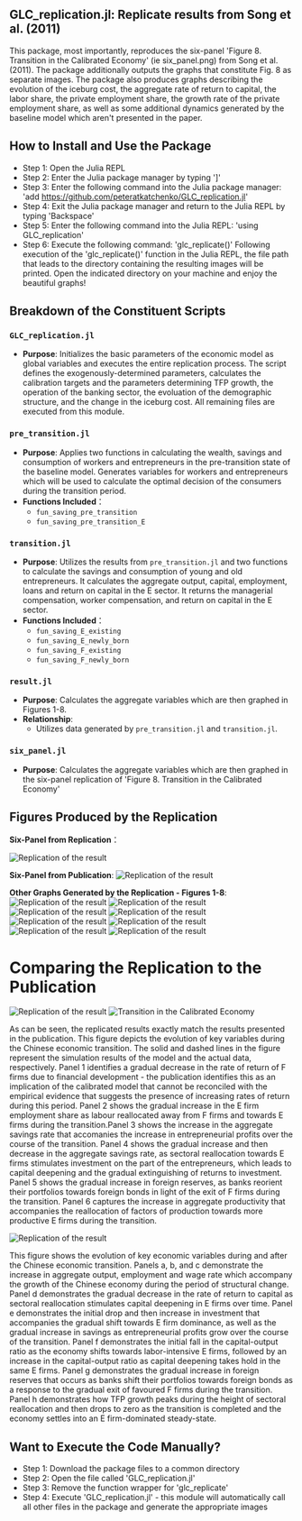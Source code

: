 ## GLC_replication.jl: Replicate results from Song et al. (2011)
This package, most importantly, reproduces the six-panel 'Figure 8. Transition in the Calibrated Economy' (ie six_panel.png) from Song et al. (2011). The package additionally outputs the graphs that constitute Fig. 8 as separate images. The package also produces graphs describing the evolution of the iceburg cost, the aggregate rate of return to capital, the labor share, the private employment share, the growth rate of the private employment share, as well as some additional dynamics generated by the baseline model which aren't presented in the paper. 

## How to Install and Use the Package 
- Step 1: Open the Julia REPL
- Step 2: Enter the Julia package manager by typing ']'
- Step 3: Enter the following command into the Julia package manager: 
    'add https://github.com/peteratkatchenko/GLC_replication.jl'
- Step 4: Exit the Julia package manager and return to the Julia REPL by typing 'Backspace'
- Step 5: Enter the following command into the Julia REPL:
    'using GLC_replication'
- Step 6: Execute the following command:
    'glc_replicate()'
Following execution of the 'glc_replicate()' function in the Julia REPL, the file path that leads to the directory containing the resulting images will be printed. Open the indicated directory on your machine and enjoy the beautiful graphs! 

## Breakdown of the Constituent Scripts

### `GLC_replication.jl`
- **Purpose**: Initializes the basic parameters of the economic model as global variables and executes the entire replication process. The script defines the exogenously-determined parameters, calculates the calibration targets and the parameters determining TFP growth, the operation of the banking sector, the evoluation of the demographic structure, and the change in the iceburg cost. All remaining files are executed from this module.

### `pre_transition.jl`
- **Purpose**: Applies two functions in calculating the wealth, savings and consumption of workers and entrepreneurs in the pre-transition state of the baseline model. Generates variables for workers and entrepreneurs which will be used to calculate the optimal decision of the consumers during the transition period.
- **Functions Included**：
  - `fun_saving_pre_transition`
  - `fun_saving_pre_transition_E`

### `transition.jl`
- **Purpose**: Utilizes the results from `pre_transition.jl` and two functions to calculate the savings and consumption of young and old entrepreneurs. It calculates the aggregate output, capital, employment, loans and return on capital in the E sector. It returns the managerial compensation, worker compensation, and return on capital in the E sector. 
- **Functions Included**：
  - `fun_saving_E_existing`
  - `fun_saving_E_newly_born`
  - `fun_saving_F_existing`
  - `fun_saving_F_newly_born`

### `result.jl`
- **Purpose**: Calculates the aggregate variables which are then graphed in Figures 1-8.
- **Relationship**:
  - Utilizes data generated by `pre_transition.jl` and `transition.jl`.

### `six_panel.jl`
- **Purpose**: Calculates the aggregate variables which are then graphed in the six-panel replication of 'Figure 8. Transition in the Calibrated Economy'

## Figures Produced by the Replication

**Six-Panel from Replication**：

![Replication of the result](assets/img/six_panel.png)

**Six-Panel from Publication**: 
![Replication of the result](assets/img/paper_six_panels_2.png)

**Other Graphs Generated by the Replication - Figures 1-8**:
![Replication of the result](assets/img/figure_1.png)
![Replication of the result](assets/img/figure_2.png)
![Replication of the result](assets/img/figure_3.png)
![Replication of the result](assets/img/figure_4.png)
![Replication of the result](assets/img/figure_5.png)
![Replication of the result](assets/img/figure_6.png)
![Replication of the result](assets/img/figure_7.png)
![Replication of the result](assets/img/figure_8.png)

# Comparing the Replication to the Publication
![Replication of the result](assets/img/six_panel.png "Replication")
![Transition in the Calibrated Economy](assets/img/paper_six_panels_2.png "The publication's result")


As can be seen, the replicated results exactly match the results presented in the publication. This figure depicts the evolution of key variables during the Chinese economic transition. The solid and dashed lines in the figure represent the simulation results of the model and the actual data, respectively. Panel 1 identifies a gradual decrease in the rate of return of F firms due to financial development - the publication identifies this as an implication of the calibrated model that cannot be reconciled with the empirical evidence that suggests the presence of increasing rates of return during this period. Panel 2 shows the gradual increase in the E firm employment share as labour reallocated away from F firms and towards E firms during the transition.Panel 3 shows the increase in the aggregate savings rate that accomanies the increase in entrepreneurial profits over the course of the transition. Panel 4 shows the gradual increase and then decrease in the aggregate savings rate, as sectoral reallocation towards E firms stimulates investment on the part of the entrepreneurs, which leads to capital deepening and the gradual extinguishing of returns to investment. Panel 5 shows the gradual increase in foreign reserves, as banks reorient their portfolios towards foreign bonds in light of the exit of F firms during the transition. Panel 6 captures the increase in aggregate productivity that accompanies the reallocation of factors of production towards more productive E firms during the transition.

![Replication of the result](assets/img/figure_1.png "what we replicate")


This figure shows the evolution of key economic variables during and after the Chinese economic transition. Panels a, b, and c demonstrate the increase in aggregate output, employment and wage rate which accompany the growth of the Chinese economy during the period of structural change. Panel d demonstrates the gradual decrease in the rate of return to capital as sectoral reallocation stimulates capital deepening in E firms over time. Panel e demonstrates the initial drop and then increase in investment that accompanies the gradual shift towards E firm dominance, as well as the gradual increase in savings as entrepreneurial profits grow over the course of the transition. Panel f demonstrates the initial fall in the capital-output ratio as the economy shifts towards labor-intensive E firms, followed by an increase in the capital-output ratio as capital deepening takes hold in the same E firms. Panel g demonstrates the gradual increase in foreign reserves that occurs as banks shift their portfolios towards foreign bonds as a response to the gradual exit of favoured F firms during the transition. Panel h demonstrates how TFP growth peaks during the height of sectoral reallocation and then drops to zero as the transition is completed and the economy settles into an E firm-dominated steady-state.

## Want to Execute the Code Manually?
- Step 1: Download the package files to a common directory 
- Step 2: Open the file called 'GLC_replication.jl'
- Step 3: Remove the function wrapper for 'glc_replicate'
- Step 4: Execute 'GLC_replication.jl' - this module will automatically call all other files in the package and generate the appropriate images